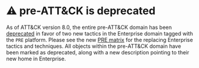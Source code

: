 # &#9888; pre-ATT&CK is deprecated

As of ATT&CK version 8.0, the entire pre-ATT&CK domain has been [deprecated](https://github.com/mitre/cti/blob/master/USAGE.md#working-with-deprecated-and-revoked-objects) in favor of two new tactics in the Enterprise domain tagged with the `PRE` platform. Please see the new [PRE matrix](https://attack.mitre.org/matrices/enterprise/PRE/) for the replacing Enterprise tactics and techniques. All objects within the pre-ATT&CK domain have been marked as deprecated, along with a new description pointing to their new home in Enterprise.